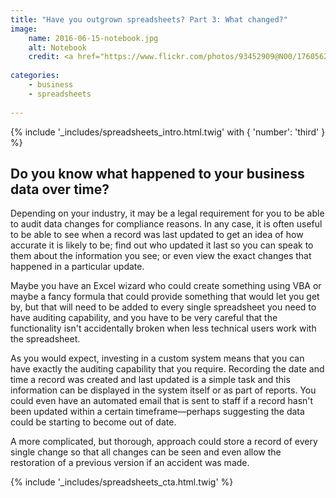 ```yaml
---
title: "Have you outgrown spreadsheets? Part 3: What changed?"
image:
    name: 2016-06-15-notebook.jpg
    alt: Notebook
    credit: <a href="https://www.flickr.com/photos/93452909@N00/176056228">Nuclear fission Deutsches Museum</a>&nbsp;<a href="https://creativecommons.org/licenses/by-sa/2.0/">(license)</a>
    
categories:
    - business
    - spreadsheets
    
---
```


{% include '_includes/spreadsheets_intro.html.twig' with { 'number': 'third' } %}

## Do you know what happened to your business data over time? 
Depending on your industry, it may be a legal requirement for you to be able to audit data changes for compliance reasons. In any case, it is often useful to be able to see when a record was last updated to get an idea of how accurate it is likely to be; find out who updated it last so you can speak to them about the information you see; or even view the exact changes that happened in a particular update.

Maybe you have an Excel wizard who could create something using VBA or maybe a fancy formula that could provide something that would let you get by, but that will need to be added to every single spreadsheet you need to have auditing capability, and you have to be very careful that the functionality isn't accidentally broken when less technical users work with the spreadsheet.  

As you would expect, investing in a custom system means that you can have exactly the auditing capability that you require. Recording the date and time a record was created and last updated is a simple task and this information can be displayed in the system itself or as part of reports. You could even have an automated email that is sent to staff if a record hasn't been updated within a certain timeframe&mdash;perhaps suggesting the data could be starting to become out of date. 

A more complicated, but thorough, approach could store a record of every single change so that all changes can be seen and even allow the restoration of a previous version if an accident was made.

{% include '_includes/spreadsheets_cta.html.twig' %}
